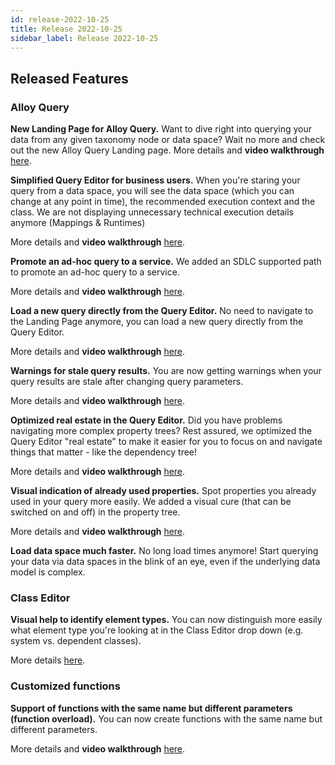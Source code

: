 ```yaml
---
id: release-2022-10-25
title: Release 2022-10-25
sidebar_label: Release 2022-10-25
---
```


## Released Features

### Alloy Query

**New Landing Page for Alloy Query.** Want to dive right into querying your data from any given taxonomy node or data space? Wait no more and check out the new Alloy Query Landing page. More details and **video walkthrough** [here](https://github.com/finos/legend-studio/pull/1565).

**Simplified Query Editor for business users.** When you're staring your query from a data space, you will see the data space (which you can change at any point in time), the recommended execution context and the class. We are not displaying unnecessary technical execution details anymore (Mappings & Runtimes) 

More details and **video walkthrough** [here](https://github.com/finos/legend-studio/pull/1457).

**Promote an ad-hoc query to a service.** We added an SDLC supported path to promote an ad-hoc query to a service. 

More details and **video walkthrough** [here](https://github.com/finos/legend-studio/pull/1506).

**Load a new query directly from the Query Editor.** No need to navigate to the Landing Page anymore, you can load a new query directly from the Query Editor. 

More details and **video walkthrough** [here](https://github.com/finos/legend-studio/pull/1436).

**Warnings for stale query results.** You are now getting warnings when your query results are stale after changing query parameters. 

More details and **video walkthrough** [here](https://github.com/finos/legend-studio/pull/1456).

**Optimized real estate in the Query Editor.** Did you have problems navigating more complex property trees? Rest assured, we optimized the Query Editor "real estate" to make it easier for you to focus on and navigate things that matter - like the dependency tree!

More details and **video walkthrough** [here](https://github.com/finos/legend-studio/pull/1457).

**Visual indication of already used properties.** Spot properties you already used in your query more easily. We added a visual cure (that can be switched on and off) in the property tree. 

More details and **video walkthrough** [here](https://github.com/finos/legend-studio/pull/1367).

**Load data space much faster.** No long load times anymore! Start querying your data via data spaces in the blink of an eye, even if the underlying data model is complex. 

### Class Editor

**Visual help to identify element types.** You can now distinguish more easily what element type you're looking at in the Class Editor drop down (e.g. system vs. dependent classes).

More details [here](https://github.com/finos/legend-studio/pull/1370).

### Customized functions

**Support of functions with the same name but different parameters (function overload).** You can now create functions with the same name but different parameters. 

More details and **video walkthrough** [here](https://github.com/finos/legend-studio/pull/1339).
